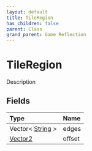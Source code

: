 ```yaml
---
layout: default
title: TileRegion
has_children: false
parent: Class
grand_parent: Game Reflection
---
```

# TileRegion
Description 

## Fields

| Type | Name |
|:-------------|:--------------|
| Vector< [String](/docs/game-reflection/components/string) > | edges |
| [Vector2](/docs/game-reflection/classes/vector2) | offset |

